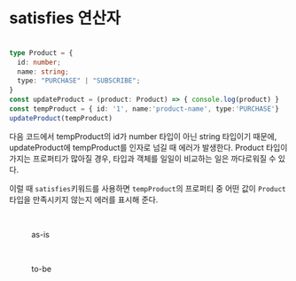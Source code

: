 # satisfies 연산자

```typescript

type Product = {
  id: number;
  name: string;
  type: "PURCHASE" | "SUBSCRIBE";
}
const updateProduct = (product: Product) => { console.log(product) }
const tempProduct = { id: '1', name:'product-name', type:'PURCHASE'}
updateProduct(tempProduct)
```

다음 코드에서 tempProduct의 id가 number 타입이 아닌 string 타입이기 때문에, updateProduct에 tempProduct를 인자로 넘길 때 에러가 발생한다. Product 타입이 가지는 프로퍼티가 많아질 경우, 타입과 객체를 일일이 비교하는 일은 까다로워질 수 있다.

이럴 때 `satisfies`키워드를 사용하면 `tempProduct`의 프로퍼티 중 어떤 값이 `Product` 타입을 만족시키지 않는지 에러를 표시해 준다.

<div>

<figure><img src="../.gitbook/assets/스크린샷 2024-05-22 오후 6.20.04.png" alt=""><figcaption><p>as-is</p></figcaption></figure>

 

<figure><img src="../.gitbook/assets/스크린샷 2024-05-22 오후 6.20.14.png" alt=""><figcaption><p>to-be</p></figcaption></figure>

</div>
